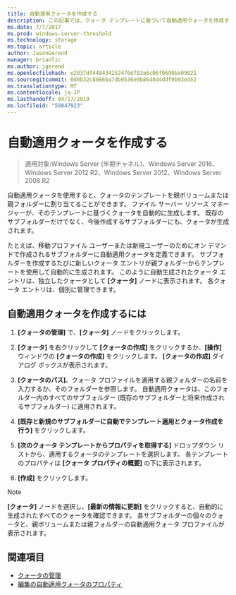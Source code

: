 ```yaml
---
title: 自動適用クォータを作成する
description: この記事では、クォータ テンプレートに基づいて自動適用クォータを作成する方法について説明します。
ms.date: 7/7/2017
ms.prod: windows-server-threshold
ms.technology: storage
ms.topic: article
author: JasonGerend
manager: brianlic
ms.author: jgerend
ms.openlocfilehash: e2837df448434252470d783a6c06f0690ba09021
ms.sourcegitcommit: 0d0b32c8986ba7db9536e0b8648d4ddf9b03e452
ms.translationtype: MT
ms.contentlocale: ja-JP
ms.lasthandoff: 04/17/2019
ms.locfileid: "59847923"
---
```

# <a name="create-an-auto-apply-quota"></a>自動適用クォータを作成する

> 適用対象:Windows Server (半期チャネル)、Windows Server 2016、Windows Server 2012 R2、Windows Server 2012、Windows Server 2008 R2

自動適用クォータを使用すると、クォータのテンプレートを親ボリュームまたは親フォルダーに割り当てることができます。 ファイル サーバー リソース マネージャーが、そのテンプレートに基づくクォータを自動的に生成します。 既存のサブフォルダーだけでなく、今後作成するサブフォルダーにも、クォータが生成されます。

たとえば、移動プロファイル ユーザーまたは新規ユーザーのためにオン デマンドで作成されるサブフォルダーに自動適用クォータを定義できます。 サブフォルダーを作成するたびに新しいクォータ エントリが親フォルダーからテンプレートを使用して自動的に生成されます。 このように自動生成されたクォータ エントリは、独立したクォータとして **[クォータ]** ノードに表示されます。 各クォータ エントリは、個別に管理できます。

## <a name="to-create-an-auto-apply-quota"></a>自動適用クォータを作成するには

1.  **[クォータの管理]** で、**[クォータ]** ノードをクリックします。

2.  **[クォータ]** を右クリックして **[クォータの作成]** をクリックするか、**[操作]** ウィンドウの **[クォータの作成]** をクリックします。 **[クォータの作成]** ダイアログ ボックスが表示されます。

3.  **[クォータのパス]**、クォータ プロファイルを適用する親フォルダーの名前を入力するか、そのフォルダーを参照します。 自動適用クォータは、このフォルダー内のすべてのサブフォルダー (既存のサブフォルダーと将来作成されるサブフォルダー) に適用されます。

4.  **[既存と新規のサブフォルダーに自動でテンプレート適用とクォータ作成を行う]** をクリックします。

5.  **[次のクォータ テンプレートからプロパティを取得する]** ドロップダウン リストから、適用するクォータのテンプレートを選択します。 各テンプレートのプロパティは **[クォータ プロパティの概要]** の下に表示されます。

6.  **[作成]** をクリックします。

> [!Note]
> **[クォータ]** ノードを選択し、**[最新の情報に更新]** をクリックすると、自動的に生成されたすべてのクォータを確認できます。 各サブフォルダーの個々のクォータと、親ボリュームまたは親フォルダーの自動適用クォータ プロファイルが表示されます。

## <a name="see-also"></a>関連項目

-   [クォータの管理](quota-management.md)
-   [編集の自動適用クォータのプロパティ](edit-auto-apply-quota-properties.md)